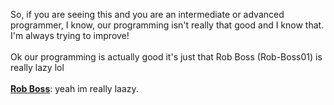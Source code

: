  So, if you are seeing this and you are an intermediate or advanced programmer, I know, our programming isn't really that good and I know that. I'm always trying to improve! <br> <br>
 Ok our programming is actually good it's just that Rob Boss (Rob-Boss01) is really lazy lol <br><br>
 <a href="https://github.com/Rob-Boss01" target="_blank"><b>Rob Boss</b></a>: yeah im really laazy.
